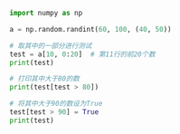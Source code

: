 
<BlogInfo title="27.ndarray的运算" author="白日梦想猿" pv=0 read_times=0 pre_cost_time=0分10秒 category="numpy学习" tag_list="['numpy学习']" create_time="2021.08.23 09:12:12" update_time="2021.08.23 09:19:42" />

```python
import numpy as np

a = np.random.randint(60, 100, (40, 50))

# 取其中的一部分进行测试
test = a[10, 0:20]  # 第11行的前20个数
print(test)

# 打印其中大于80的数
print(test[test > 80])

# 将其中大于90的数设为True
test[test > 90] = True
print(test)

```
